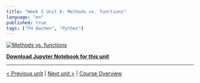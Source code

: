 ```yaml
---
title: "Week 5 Unit 6: Methods vs. functions"
language: "en"
published: true
tags: ["FH Aachen", "Python"]
---
```



[![Methods vs. functions](https://img.youtube.com/vi/jjXcrC1r90Y/hqdefault.jpg)](https://youtu.be/jjXcrC1r90Y)

[**Download Jupyter Notebook for this unit**](files/Week_5_Unit_6_methodsfunct_notebook.ipynb)

---

[< Previous unit](/teaching/python-mooc/week5_unit5_exercise) | [Next unit >](/teaching/python-mooc/week5_unit6_selftest) |
[Course Overview](/teaching/python-mooc)